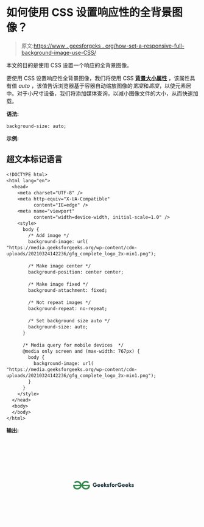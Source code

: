 # 如何使用 CSS 设置响应性的全背景图像？

> 原文:[https://www . geesforgeks . org/how-set-a-responsive-full-background-image-use-CSS/](https://www.geeksforgeeks.org/how-to-set-a-responsive-full-background-image-using-css/)

本文的目的是使用 CSS 设置一个响应的全背景图像。

要使用 CSS 设置响应性全背景图像，我们将使用 CSS [**背景大小属性**](https://www.geeksforgeeks.org/css-background-size-property/) ，该属性具有值 *auto* ，该值告诉浏览器基于容器自动缩放图像的*宽度*和*高度*，以使元素居中。对于小尺寸设备，我们将添加媒体查询，以减小图像文件的大小，从而快速加载。

**语法:**

```
background-size: auto; 
```

**示例:**

## 超文本标记语言

```
<!DOCTYPE html>
<html lang="en">
  <head>
    <meta charset="UTF-8" />
    <meta http-equiv="X-UA-Compatible" 
          content="IE=edge" />
    <meta name="viewport" 
          content="width=device-width, initial-scale=1.0" />
    <style>
      body {
        /* Add image */
        background-image: url(
"https://media.geeksforgeeks.org/wp-content/cdn-uploads/20210324142236/gfg_complete_logo_2x-min1.png");

        /* Make image center */
        background-position: center center;

        /* Make image fixed */
        background-attachment: fixed;

        /* Not repeat images */
        background-repeat: no-repeat;

        /* Set background size auto */
        background-size: auto;
      }

      /* Media query for mobile devices  */
      @media only screen and (max-width: 767px) {
        body {
          background-image: url(
"https://media.geeksforgeeks.org/wp-content/cdn-uploads/20210324142236/gfg_complete_logo_2x-min1.png");
        }
      }
    </style>
  </head>
  <body>
  </body>
</html>
```

**输出:**

![](img/f5297cd821b70c0f6d538e2187d8dc9b.png)